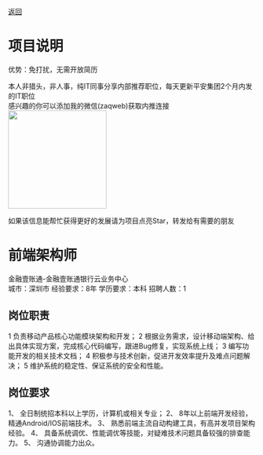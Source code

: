 [返回](../)

# 项目说明

优势：免打扰，无需开放简历

本人非猎头，非人事，纯IT同事分享内部推荐职位，每天更新平安集团2个月内发的IT职位  
感兴趣的你可以添加我的微信(zaqweb)获取内推连接  
<img src="https://github.com/zaqweb/PA-IT-JOBS/blob/master/WechatICode.jpeg"  height="200" width="200">

如果该信息能帮忙获得更好的发展请为项目点亮Star，转发给有需要的朋友

# 前端架构师
金融壹账通-金融壹账通银行云业务中心  
城市：深圳市 经验要求：8年 学历要求：本科  招聘人数：1

## 岗位职责
1 负责移动产品核心功能模块架构和开发；
2 根据业务需求，设计移动端架构、给出具体实现方案，完成核心代码编写，跟进Bug修复，实现系统上线；
3 编写功能开发的相关技术文档；
4 积极参与技术创新，促进开发效率提升及难点问题解决；
5 维护系统的稳定性、保证系统的安全和性能。

## 岗位要求
1、	全日制统招本科以上学历，计算机或相关专业；
2、	8年以上前端开发经验，精通Android/IOS前端技术。
3、	熟悉前端主流自动构建工具，有高并发项目架构经验。
4、	具备系统调优、性能调优等技能，对疑难技术问题具备较强的排查能力。
5、	沟通协调能力出众。




